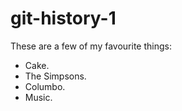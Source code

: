# git-history-1

These are a few of my favourite things:

* Cake.
* The Simpsons.
* Columbo.
* Music.
